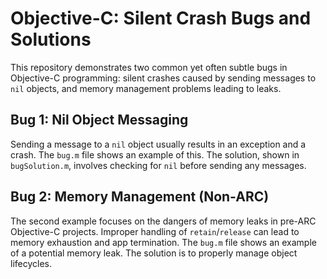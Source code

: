 # Objective-C: Silent Crash Bugs and Solutions

This repository demonstrates two common yet often subtle bugs in Objective-C programming: silent crashes caused by sending messages to `nil` objects, and memory management problems leading to leaks.

## Bug 1: Nil Object Messaging
Sending a message to a `nil` object usually results in an exception and a crash.  The `bug.m` file shows an example of this.  The solution, shown in `bugSolution.m`, involves checking for `nil` before sending any messages.

## Bug 2: Memory Management (Non-ARC)
The second example focuses on the dangers of memory leaks in pre-ARC Objective-C projects.  Improper handling of `retain`/`release` can lead to memory exhaustion and app termination.  The `bug.m` file shows an example of a potential memory leak.  The solution is to properly manage object lifecycles.